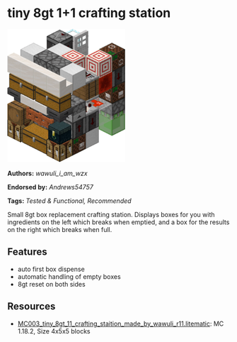 # tiny 8gt 1+1 crafting station
<img alt="area_render_29.png" src="images/area_render_29.png?raw=1" height="300px">

**Authors:** *wawuli_i_am_wzx*

**Endorsed by:** *Andrews54757*

**Tags:** *Tested & Functional, Recommended*

Small 8gt box replacement crafting station. Displays boxes for you with ingredients on the left which breaks when emptied, and a box for the results on the right which breaks when full.

## Features
- auto first box dispense
- automatic handling of empty boxes
- 8gt reset on both sides

## Resources
- [MC003_tiny_8gt_11_crafting_staition_made_by_wawuli_r11.litematic](attachments/MC003_tiny_8gt_11_crafting_staition_made_by_wawuli_r11.litematic): MC 1.18.2, Size 4x5x5 blocks
